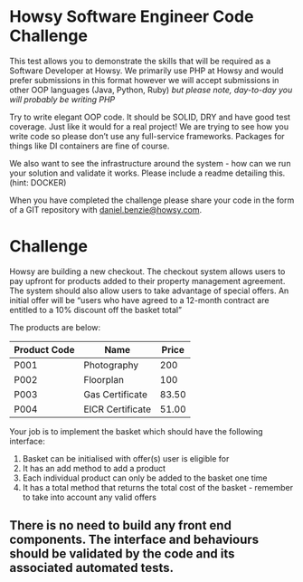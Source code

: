 # Howsy Software Engineer Code Challenge

This test allows you to demonstrate the skills that will be required as a Software Developer at Howsy. We primarily use PHP at Howsy and would prefer submissions in this format however we will accept submissions in other OOP languages (Java, Python, Ruby) *but please note, day-to-day you will probably be writing PHP*

Try to write elegant OOP code. It should be SOLID, DRY and have good test coverage. Just like it would for a real project! We are trying to see how you write code so please don’t use any full-service frameworks. Packages for things like DI containers are fine of course.

We also want to see the infrastructure around the system - how can we run your solution and validate it works. Please include a readme detailing this. (hint: DOCKER)

When you have completed the challenge please share your code in the form of a GIT repository with daniel.benzie@howsy.com.

# Challenge

Howsy are building a new checkout. The checkout system allows users to pay upfront for products added to their property management agreement. The system should also allow users to take advantage of special offers. An initial offer will be “users who have agreed to a 12-month contract are entitled to a 10% discount off the basket total”

The products are below:

| Product Code | Name             | Price |
|--------------|------------------|-------|
| P001         | Photography      | 200   |
| P002         | Floorplan        | 100   |
| P003         | Gas Certificate  | 83.50 |
| P004         | EICR Certificate | 51.00 |

Your job is to implement the basket which should have the following interface:

1. Basket can be initialised with offer(s) user is eligible for
2. It has an add method to add a product
3. Each individual product can only be added to the basket one time
4. It has a total method that returns the total cost of the basket - remember to take into account any valid offers

## There is no need to build any front end components. The interface and behaviours should be validated by the code and its associated automated tests.